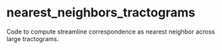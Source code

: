 # nearest_neighbors_tractograms
Code to compute streamline correspondence as nearest neighbor across large tractograms.
